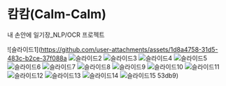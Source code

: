 # 캄캄(Calm-Calm)
내 손안에 일기장_NLP/OCR 프로젝트

![슬라이드1](https://github.com/user-attachments/assets/1d8a4758-31d5-483c-b2ce-37f088a
![슬라이드2](https://github.com/user-attachments/assets/4dc655e3-9ca6-4b01-b7ca-e98d0e59a638)
![슬라이드3](https://github.com/user-attachments/assets/1b267e40-b14e-4660-a1ef-6910ed6396f2)
![슬라이드4](https://github.com/user-attachments/assets/027a897a-3a74-44f4-8f60-2ae1677a034d)
![슬라이드5](https://github.com/user-attachments/assets/b770dd82-9f42-4a67-92a6-928685ea8ce5)
![슬라이드6](https://github.com/user-attachments/assets/6f037e22-3ded-4943-9d07-1332cf28975f)
![슬라이드7](https://github.com/user-attachments/assets/0fe1e6d2-147b-4ad8-9b2f-94c0a8d99e50)
![슬라이드8](https://github.com/user-attachments/assets/0b752e1d-3433-4951-aab4-4e471effbc0f)
![슬라이드9](https://github.com/user-attachments/assets/28b0f21b-1fcc-45d2-866a-78c124276094)
![슬라이드10](https://github.com/user-attachments/assets/8524a871-c905-42c6-9367-45f43594a0c7)
![슬라이드11](https://github.com/user-attachments/assets/5997c1dd-155e-453d-b64d-c3664ba50e7f)
![슬라이드12](https://github.com/user-attachments/assets/b027e1c5-919f-4ebf-a396-964b933f8e6e)
![슬라이드13](https://github.com/user-attachments/assets/81167108-d818-4518-8a3a-a7aa46eaf95f)
![슬라이드14](https://github.com/user-attachments/assets/3c9b048a-465f-4435-acb1-d29ad8f404e4)
![슬라이드15](https://github.com/user-attachments/assets/88945994-6509-49ae-88b5-5d3b7e7e6933)
53db9)
